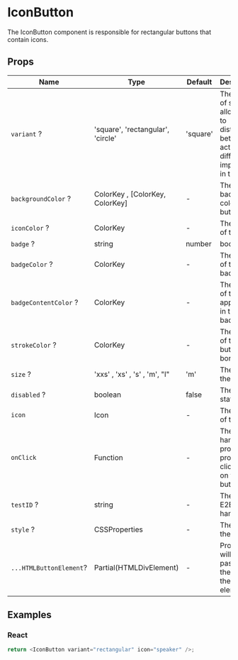 # IconButton

The IconButton component is responsible for rectangular buttons that contain icons.

## Props

| Name                    | Type                                 | Default  | Description                                                                                            |
| ----------------------- | ------------------------------------ | -------- | ------------------------------------------------------------------------------------------------------ |
| `variant` ?             | 'square', 'rectangular', 'circle'    | 'square' | The variant of style that allows you to distinguish between actions of different importance in the UI. |
| `backgroundColor` ?     | ColorKey , [ColorKey, ColorKey]      | -        | The background color of the button.                                                                    |
| `iconColor` ?           | ColorKey                             | -        | The color of the icon.                                                                                 |
| `badge` ?               | string | number | boolean | false    | The small circular indicator that appears at the top of the button.                                    |
| `badgeColor` ?          | ColorKey                             | -        | The color of the badge.                                                                                |
| `badgeContentColor` ?   | ColorKey                             | -        | The color of text that appears is in the badge.                                                        |
| `strokeColor` ?         | ColorKey                             | -        | The color of the button's border.                                                                      |
| `size` ?                | 'xxs' , 'xs' , 's' , 'm', "l"        | 'm'      | The size of the button.                                                                                |
| `disabled` ?            | boolean                              | false    | The activity state.                                                                                    |
| `icon`                  | Icon                                 | -        | The name of the icon.                                                                                  |
| `onClick`               | Function                             | -        | The event handler property for processing click events on the button.                                  |
| `testID` ?              | string                               | -        | The unique E2E test handler.                                                                           |
| `style` ?               | CSSProperties                        | -        | The style of the layout.                                                                               |
| `...HTMLButtonElement`? | Partial(HTMLDivElement)              | -        | Props that will be passed to the root of the button element.                                           |

## Examples

### React

```javascript
return <IconButton variant="rectangular" icon="speaker" />;
```
